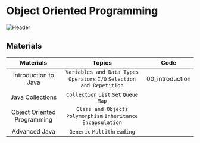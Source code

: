 # Object Oriented Programming

![Header](https://github.com/elvanselvano/algorithm-bootcamp-java/blob/main/pictures/google-form-header.png)

## Materials

|          Materials          |                                 Topics                                  |      Code       |
| :-------------------------: | :---------------------------------------------------------------------: | :-------------: |
|    Introduction to Java     | `Variables and Data Types` `Operators` `I/O` `Selection and Repetition` | 00_introduction |
|      Java Collections       |                 `Collection` `List` `Set` `Queue` `Map`                 |                 |
| Object Oriented Programming |    `Class and Objects` `Polymorphism` `Inheritance` `Encapsulation`     |                 |
|        Advanced Java        |                       `Generic` `Multithreading`                        |                 |
